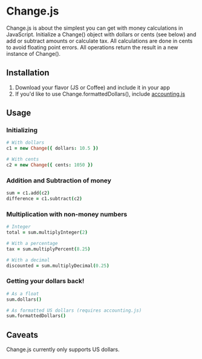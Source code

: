 # Change.js

Change.js is about the simplest you can get with money calculations in JavaScript. Initialize a Change() object with dollars or cents (see below) and add or subtract amounts or calculate tax. All calculations are done in cents to avoid floating point errors. All operations return the result in a new instance of Change().

## Installation

1. Download your flavor (JS or Coffee) and include it in your app
1. If you'd like to use Change.formattedDollars(), include [accounting.js](http://josscrowcroft.github.com/accounting.js/)

## Usage

### Initializing

```coffeescript
# With dollars
c1 = new Change({ dollars: 10.5 })

# With cents
c2 = new Change({ cents: 1050 })
```

### Addition and Subtraction of money

```coffeescript
sum = c1.add(c2)
difference = c1.subtract(c2)
```

### Multiplication with non-money numbers

```coffeescript
# Integer
total = sum.multiplyInteger(2)

# With a percentage
tax = sum.multiplyPercent(8.25)

# With a decimal
discounted = sum.multiplyDecimal(0.25)
```

### Getting your dollars back!

```coffeescript
# As a float
sum.dollars()

# As formatted US dollars (requires accounting.js)
sum.formattedDollars()
```
## Caveats

Change.js currently only supports US dollars.
